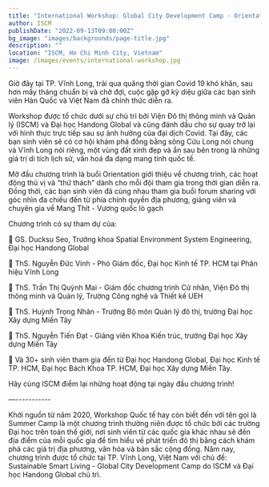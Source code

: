 ```yaml
---
title: "International Workshop: Global City Development Camp - Orientation Day - The Beginning of Miracle Meeting"
author: ISCM
publishDate: "2022-09-13T09:00:00Z"
bg_image: "images/backgrounds/page-title.jpg"
description: ""
location: "ISCM, Ho Chi Minh City, Vietnam"
image: /images/events/international-workshop.jpg
---
```

Giờ đây tại TP. Vĩnh Long, trải qua quãng thời gian Covid 19 khó khăn, sau hơn mấy tháng chuẩn bị và chờ đợi, cuộc gặp gỡ kỳ diệu giữa các bạn sinh viên Hàn Quốc và Việt Nam đã chính thức diễn ra.

Workshop được tổ chức dưới sự chủ trì bởi Viện Đô thị thông minh và Quản lý (ISCM) và Đại học Handong Global và cũng đánh dấu cho sự quay trở lại với hình thực trực tiếp sau sự ảnh hưởng của đại dịch Covid. Tại đây, các bạn sinh viên sẽ có cơ hội khám phá đồng bằng sông Cửu Long nói chung và Vĩnh Long nói riêng, một vùng đất xinh đẹp và ẩn sau bên trong là những giá trị di tích lịch sử, văn hoá đa dạng mang tính quốc tế.

Mở đầu chương trình là buổi Orientation giới thiệu về chương trình, các hoạt động thú vị và “thử thách” dành cho mỗi đội tham gia trong thời gian diễn ra. Đồng thời, các bạn sinh viên đã cùng nhau tham gia buổi forum sharing với góc nhìn đa chiều đến từ phía chính quyền địa phương, giảng viên và chuyên gia về Mang Thít - Vương quốc lò gạch

Chương trình có sự tham dự của:

🌟 GS. Ducksu Seo, Trưởng khoa Spatial Environment System Engineering, Đại học Handong Global

🌟 ThS. Nguyễn Đức Vinh - Phó Giám đốc, Đại học Kinh tế TP. HCM tại Phân hiệu Vĩnh Long

🌟 ThS. Trần Thị Quỳnh Mai - Giám đốc chương trình Cử nhân, Viện Đô thị thông minh và Quản lý, Trường Công nghệ và Thiết 
kế UEH

🌟 ThS. Huỳnh Trọng Nhân - Trưởng Bộ môn Quản lý đô thị, trường Đại học Xây dựng Miền Tây

🌟 ThS. Nguyễn Tiến Đạt - Giảng viên Khoa Kiến trúc, trường Đại học Xây dựng Miền Tây

🌟 Và 30+ sinh viên tham gia đến từ Đại học Handong Global, Đại học Kinh tế TP. HCM, Đại học Bách Khoa TP. HCM, Đại học Xây dựng Miền Tây.


Hãy cùng ISCM điểm lại những hoạt động tại ngày đầu chương trình!

—-----------

Khởi nguồn từ năm 2020, Workshop Quốc tế hay còn biết đến với tên gọi là Summer Camp là một chương trình thường niên được tổ chức bởi các trường Đại học trên toàn thế giới, nơi sinh viên từ các quốc gia khác nhau sẽ đến địa điểm của mỗi quốc gia để tìm hiểu về phát triển đô thị bằng cách khám phá các giá trị địa phương, văn hóa và bản sắc cộng đồng. Năm nay, chương trình được tổ chức tại TP. Vĩnh Long, Việt Nam với chủ đề: Sustainable Smart Living - Global City Development Camp do ISCM và Đại học Handong Global chủ trì.